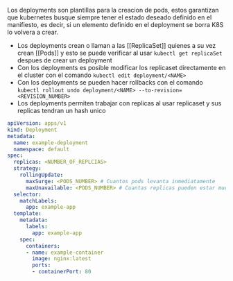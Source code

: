 Los deployments son plantillas para la creacion de pods, estos garantizan que kubernetes busque siempre tener el estado deseado definido en el manifiesto, es decir, si un elemento definido en el deployment se borra K8S lo volvera a crear.

- Los deployments crean o llaman a las [[ReplicaSet]] quienes a su vez crean [[Pods]] y esto se puede verificar al usar `kubectl get replicaSet` despues de crear un deployment
- Con los deployments es posible modificar los replicaset directamente en el cluster con el comando `kubectl edit deployment/<NAME>`
- Con los deployments se pueden hacer rollbacks con el comando `kubectl rollout undo deployment/<NAME> --to-revision=<REVISION_NUMBER>`
- Los deployments permiten trabajar con replicas al usar replicaset y sus replicas tendran un hash unico
```YAML
apiVersion: apps/v1
kind: Deployment
metadata:
  name: example-deployment
  namespace: default
spec:
  replicas: <NUMBER_OF_REPLCIAS>
  strategy:
    rollingUpdate:
      maxSurge: <PODS_NUMBER> # Cuantos pods levanta inmediatamente
      maxUnavailable: <PODS_NUMBER> # Cuantas replicas pueden estar muertas
  selector:
    matchLabels:
      app: example-app
  template:
    metadata:
      labels:
        app: example-app
    spec:
      containers:
      - name: example-container
        image: nginx:latest
        ports:
        - containerPort: 80
```
